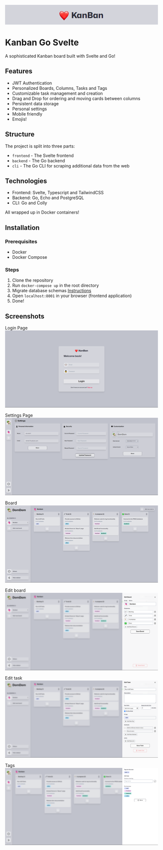 <p align="center">
  <img src="/images/header.png" />
</p>

# Kanban Go Svelte

A sophisticated Kanban board built with Svelte and Go!

## Features

- JWT Authentication
- Personalized Boards, Columns, Tasks and Tags
- Customizable task management and creation
- Drag and Drop for ordering and moving cards between columns
- Persistent data storage
- Personal settings
- Mobile friendly
- Emojis!

## Structure

The project is split into three parts:
- `frontend` - The Svelte frontend
- `backend` - The Go backend
- `cli` - The Go CLI for scraping additional data from the web


## Technologies

- Frontend: Svelte, Typescript and TailwindCSS
- Backend: Go, Echo and PostgreSQL
- CLI: Go and Colly

All wrapped up in Docker containers!


## Installation

### Prerequisites

- Docker
- Docker Compose

### Steps

1. Clone the repository
2. Run `docker-compose up` in the root directory
3. Migrate database schemas [Instructions](https://github.com/Dmkk01/kanban-go-svelte/tree/main/backend#database)
4. Open `localhost:8001` in your browser (frontend application)
5. Done!


## Screenshots

Login Page
<img src="/images/login.png"/>

Settings Page
<img src="/images/settings.png"/>

Board
<img src="/images/board.png"/>

Edit board
<img src="/images/edit-board.png"/>

Edit task
<img src="/images/edit-task.png"/>

Tags
<img src="/images/tags.png"/>

